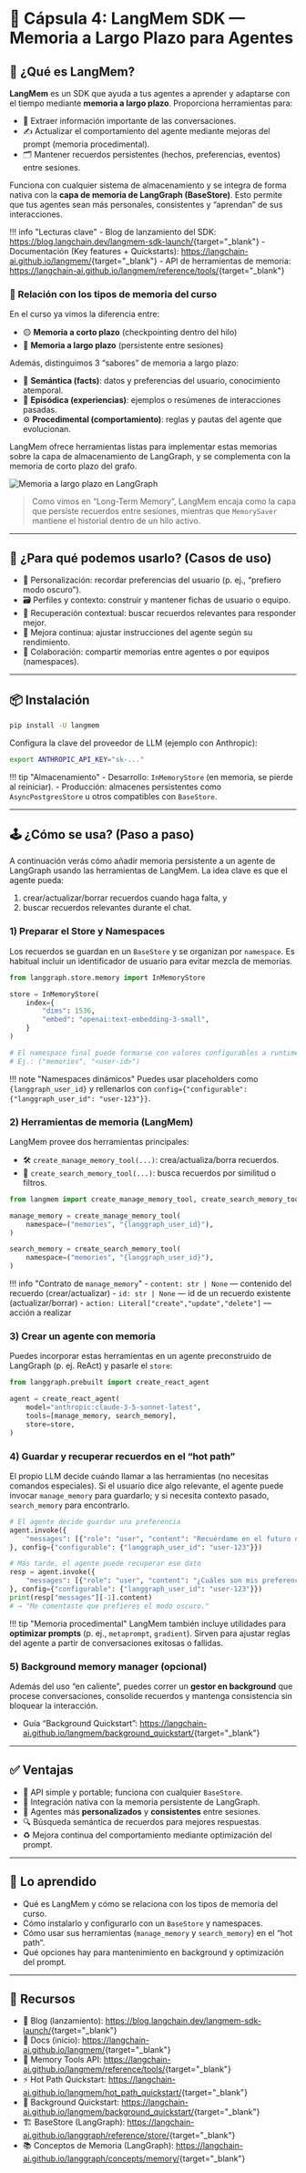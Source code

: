 # 🧠 Cápsula 4: LangMem SDK — Memoria a Largo Plazo para Agentes

## 🎯 ¿Qué es LangMem?

**LangMem** es un SDK que ayuda a tus agentes a aprender y adaptarse con el tiempo mediante **memoria a largo plazo**. Proporciona herramientas para:

- 🧩 Extraer información importante de las conversaciones.
- ✍️ Actualizar el comportamiento del agente mediante mejoras del prompt (memoria procedimental).
- 🗂️ Mantener recuerdos persistentes (hechos, preferencias, eventos) entre sesiones.

Funciona con cualquier sistema de almacenamiento y se integra de forma nativa con la **capa de memoria de LangGraph (BaseStore)**. Esto permite que tus agentes sean más personales, consistentes y “aprendan” de sus interacciones.

!!! info "Lecturas clave" 
    - Blog de lanzamiento del SDK: <https://blog.langchain.dev/langmem-sdk-launch/>{target="\_blank"} 
    - Documentación (Key features + Quickstarts): <https://langchain-ai.github.io/langmem/>{target="\_blank"}
    - API de herramientas de memoria: <https://langchain-ai.github.io/langmem/reference/tools/>{target="\_blank"}

### 🧭 Relación con los tipos de memoria del curso

En el curso ya vimos la diferencia entre:

- 🟡 **Memoria a corto plazo** (checkpointing dentro del hilo)
- 🔵 **Memoria a largo plazo** (persistente entre sesiones)

Además, distinguimos 3 “sabores” de memoria a largo plazo:

- 🧠 **Semántica (facts)**: datos y preferencias del usuario, conocimiento atemporal.
- 🧪 **Episódica (experiencias)**: ejemplos o resúmenes de interacciones pasadas.
- ⚙️ **Procedimental (comportamiento)**: reglas y pautas del agente que evolucionan.

LangMem ofrece herramientas listas para implementar estas memorias sobre la capa de almacenamiento de LangGraph, y se complementa con la memoria de corto plazo del grafo.

![Memoria a largo plazo en LangGraph](../assets/img/curso3/tema1/image.png)

> Como vimos en “Long-Term Memory”, LangMem encaja como la capa que persiste recuerdos entre sesiones, mientras que `MemorySaver` mantiene el historial dentro de un hilo activo.

---

## 🧠 ¿Para qué podemos usarlo? (Casos de uso)

- 👤 Personalización: recordar preferencias del usuario (p. ej., “prefiero modo oscuro”).
- 🗃️ Perfiles y contexto: construir y mantener fichas de usuario o equipo.
- 🧭 Recuperación contextual: buscar recuerdos relevantes para responder mejor.
- 🔁 Mejora continua: ajustar instrucciones del agente según su rendimiento.
- 🤝 Colaboración: compartir memorias entre agentes o por equipos (namespaces).

---

## 📦 Instalación

```bash
pip install -U langmem
```

Configura la clave del proveedor de LLM (ejemplo con Anthropic):

```bash
export ANTHROPIC_API_KEY="sk-..."
```

!!! tip "Almacenamiento" 
    - Desarrollo: `InMemoryStore` (en memoria, se pierde al reiniciar). 
    - Producción: almacenes persistentes como `AsyncPostgresStore` u otros compatibles con `BaseStore`.

---

## 🕹️ ¿Cómo se usa? (Paso a paso)

A continuación verás cómo añadir memoria persistente a un agente de LangGraph usando las herramientas de LangMem. La idea clave es que el agente pueda:

1. crear/actualizar/borrar recuerdos cuando haga falta, y
2. buscar recuerdos relevantes durante el chat.

### 1) Preparar el Store y Namespaces

Los recuerdos se guardan en un `BaseStore` y se organizan por `namespace`. Es habitual incluir un identificador de usuario para evitar mezcla de memorias.

```python
from langgraph.store.memory import InMemoryStore

store = InMemoryStore(
    index={
        "dims": 1536,
        "embed": "openai:text-embedding-3-small",
    }
)

# El namespace final puede formarse con valores configurables a runtime.
# Ej.: ("memories", "<user-id>")
```

!!! note "Namespaces dinámicos"
    Puedes usar placeholders como `{langgraph_user_id}` y rellenarlos con `config={"configurable": {"langgraph_user_id": "user-123"}}`.

### 2) Herramientas de memoria (LangMem)

LangMem provee dos herramientas principales:

- 🛠️ `create_manage_memory_tool(...)`: crea/actualiza/borra recuerdos.
- 🔎 `create_search_memory_tool(...)`: busca recuerdos por similitud o filtros.

```python
from langmem import create_manage_memory_tool, create_search_memory_tool

manage_memory = create_manage_memory_tool(
    namespace=("memories", "{langgraph_user_id}"),
)

search_memory = create_search_memory_tool(
    namespace=("memories", "{langgraph_user_id}"),
)
```

!!! info "Contrato de `manage_memory`"
    - `content: str | None` — contenido del recuerdo (crear/actualizar) 
    - `id: str | None` — id de un recuerdo existente (actualizar/borrar) 
    - `action: Literal["create","update","delete"]` — acción a realizar

### 3) Crear un agente con memoria

Puedes incorporar estas herramientas en un agente preconstruido de LangGraph (p. ej. ReAct) y pasarle el `store`:

```python
from langgraph.prebuilt import create_react_agent

agent = create_react_agent(
    model="anthropic:claude-3-5-sonnet-latest",
    tools=[manage_memory, search_memory],
    store=store,
)
```

### 4) Guardar y recuperar recuerdos en el “hot path”

El propio LLM decide cuándo llamar a las herramientas (no necesitas comandos especiales). Si el usuario dice algo relevante, el agente puede invocar `manage_memory` para guardarlo; y si necesita contexto pasado, `search_memory` para encontrarlo.

```python
# El agente decide guardar una preferencia
agent.invoke({
    "messages": [{"role": "user", "content": "Recuérdame en el futuro que prefiero el modo oscuro."}]
}, config={"configurable": {"langgraph_user_id": "user-123"}})

# Más tarde, el agente puede recuperar ese dato
resp = agent.invoke({
    "messages": [{"role": "user", "content": "¿Cuáles son mis preferencias de iluminación?"}]
}, config={"configurable": {"langgraph_user_id": "user-123"}})
print(resp["messages"][-1].content)
# → "Me comentaste que prefieres el modo oscuro."
```

!!! tip "Memoria procedimental"
    LangMem también incluye utilidades para **optimizar prompts** (p. ej., `metaprompt`, `gradient`). Sirven para ajustar reglas del agente a partir de conversaciones exitosas o fallidas.

### 5) Background memory manager (opcional)

Además del uso “en caliente”, puedes correr un **gestor en background** que procese conversaciones, consolide recuerdos y mantenga consistencia sin bloquear la interacción.

- Guía “Background Quickstart”: <https://langchain-ai.github.io/langmem/background_quickstart/>{target="\_blank"}

---

## ✅ Ventajas

- 🧩 API simple y portable; funciona con cualquier `BaseStore`.
- 🔌 Integración nativa con la memoria persistente de LangGraph.
- 🤖 Agentes más **personalizados** y **consistentes** entre sesiones.
- 🔍 Búsqueda semántica de recuerdos para mejores respuestas.
- ♻️ Mejora continua del comportamiento mediante optimización del prompt.

---

## 🧪 Lo aprendido

- Qué es LangMem y cómo se relaciona con los tipos de memoria del curso.
- Cómo instalarlo y configurarlo con un `BaseStore` y namespaces.
- Cómo usar sus herramientas (`manage_memory` y `search_memory`) en el “hot path”.
- Qué opciones hay para mantenimiento en background y optimización del prompt.

---

## 🔎 Recursos

- 📰 Blog (lanzamiento): <https://blog.langchain.dev/langmem-sdk-launch/>{target="\_blank"}
- 📘 Docs (inicio): <https://langchain-ai.github.io/langmem/>{target="\_blank"}
- 🧰 Memory Tools API: <https://langchain-ai.github.io/langmem/reference/tools/>{target="\_blank"}
- ⚡ Hot Path Quickstart: <https://langchain-ai.github.io/langmem/hot_path_quickstart/>{target="\_blank"}
- 🧠 Background Quickstart: <https://langchain-ai.github.io/langmem/background_quickstart/>{target="\_blank"}
- 🏗️ BaseStore (LangGraph): <https://langchain-ai.github.io/langgraph/reference/store/>{target="\_blank"}
- 📚 Conceptos de Memoria (LangGraph): <https://langchain-ai.github.io/langgraph/concepts/memory/>{target="\_blank"}

